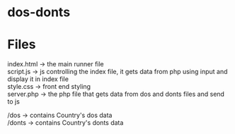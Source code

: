 # dos-donts  
  
Files  
========================================================  
  
index.html -> the main runner file  
script.js -> js controlling the index file, it gets data from php using input and display it in index file  
style.css -> front end styling  
server.php -> the php file that gets data from dos and donts files and send to js  
  
/dos -> contains Country's dos data  
/donts -> contains Country's donts data  
